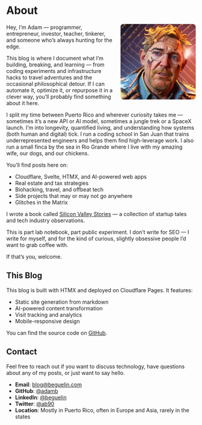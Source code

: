 # About

<img src="/assets/chatgpt-ai-image-1.jpg" alt="Adam Beguelin" style="float: right; width: 200px; height: auto; margin: 0 0 15px 15px; border-radius: 8px;">


Hey, I’m Adam — programmer, entrepreneur, investor, teacher, tinkerer, and someone who’s always hunting for the edge.

This blog is where I document what I’m building, breaking, and learning — from coding experiments and infrastructure hacks to travel adventures and the occasional philosophical detour. If I can automate it, optimize it, or repurpose it in a clever way, you’ll probably find something about it here.

I split my time between Puerto Rico and wherever curiosity takes me — sometimes it’s a new API or AI model, sometimes a jungle trek or a SpaceX launch. I’m into longevity, quantified living, and understanding how systems (both human and digital) tick. I run a coding school in San Juan that trains underrepresented engineers and helps them find high-leverage work.  I also run a small finca by the sea in Rio Grande where I live with my amazing wife, our dogs, and our chickens.  

You’ll find posts here on:

- Cloudflare, Svelte, HTMX, and AI-powered web apps  
- Real estate and tax strategies  
- Biohacking, travel, and offbeat tech  
- Side projects that may or may not go anywhere  
- Glitches in the Matrix  

I wrote a book called [Silicon Valley Stories](https://www.amazon.com/Silicon-Valley-Stories-sampler-startups-ebook/dp/B086YP97DS/) — a collection of startup tales and tech industry observations.

This is part lab notebook, part public experiment. I don’t write for SEO — I write for myself, and for the kind of curious, slightly obsessive people I’d want to grab coffee with.

If that’s you, welcome.


## This Blog

This blog is built with HTMX and deployed on Cloudflare Pages. It features:

- Static site generation from markdown
- AI-powered content transformation 
- Visit tracking and analytics
- Mobile-responsive design

You can find the source code on [GitHub](https://github.com/adamb/blog/).

## Contact

Feel free to reach out if you want to discuss technology, have questions about any of my posts, or just want to say hello.

- **Email**: blog@beguelin.com
- **GitHub**: [@adamb](https://github.com/adamb)
- **LinkedIn**: [@beguelin](https://linkedin.com/in/beguelin)
- **Twitter**: [@ab90](https://twitter.com/ab90)
- **Location**: Mostly in Puerto Rico, often in Europe and Asia, rarely in the states